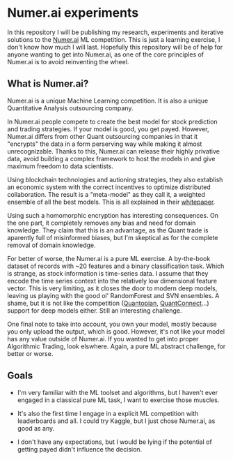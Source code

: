 # Numer.ai experiments

In this repository I will be publishing my research, experiments and iterative solutions to the [Numer.ai](https://numer.ai/) ML competition. This is just a learning exercise, I don't know how much I will last. Hopefully this repository will be of help for anyone wanting to get into Numer.ai, as one of the core principles of Numer.ai is to avoid reinventing the wheel.

## What is Numer.ai?

Numer.ai is a unique Machine Learning competition. It is also a unique Quantitative Analysis outsourcing company.

In Numer.ai people compete to create the best model for stock prediction and trading strategies. If your model is good, you get payed. However, Numer.ai differs from other Quant outsourcing companies in that it "encrypts" the data in a form perserving way while making it almost unrecognizable. Thanks to this, Numer.ai can release their highly privative data, avoid building a complex framework to host the models in and give maximum freedom to data scientists.

Using blockchain technologies and autioning strategies, they also extablish an economic system with the correct incentives to optimize distributed collaboration. The result is a "meta-model" as they call it, a weighted ensemble of all the best models. This is all explained in their [whitepaper](https://numer.ai/whitepaper.pdf).

Using such a homomorphic encryption has interesting consequences. On the one part, it completely removes any bias and need for domain knowledge. They claim that this is an advantage, as the Quant trade is aparently full of misinformed biases, but I'm skeptical as for the complete removal of domain knowledge.

For better of worse, the Numer.ai is a pure ML exercise. A by-the-book dataset of records with ~20 features and a binary classification task. Which is strange, as stock information is time-series data. I assume that they encode the time series context into the relatively low dimensional feature vector. This is very limiting, as it closes the door to modern deep models, leaving us playing with the good ol' RandomForest and SVN ensembles. A shame, but it is not like the competition ([Quantopian](https://www.quantopian.com/), [QuantConnect](https://www.quantconnect.com/)...) support for deep models either. Still an interesting challenge.

One final note to take into account, you own your model, mostly because you only upload the output, which is good. However, it's not like your model has any value outside of Numer.ai. If you wanted to get into proper Algorithmic Trading, look elswhere. Again, a pure ML abstract challenge, for better or worse.

## Goals

* I'm very familiar with the ML toolset and algorithms, but I haven't ever engaged in a classical pure ML task, I want to exercise those muscles.

* It's also the first time I engage in a explicit ML competition with leaderboards and all. I could try Kaggle, but I just chose Numer.ai, as good as any.

* I don't have any expectations, but I would be lying if the potential of getting payed didn't influence the decision.
